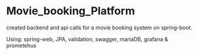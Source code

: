 # Movie_booking_Platform

created backend and api calls for a movie booking system on spring-boot.

Using: spring-web, JPA, validation, swagger, mariaDB, grafana & prometehus
